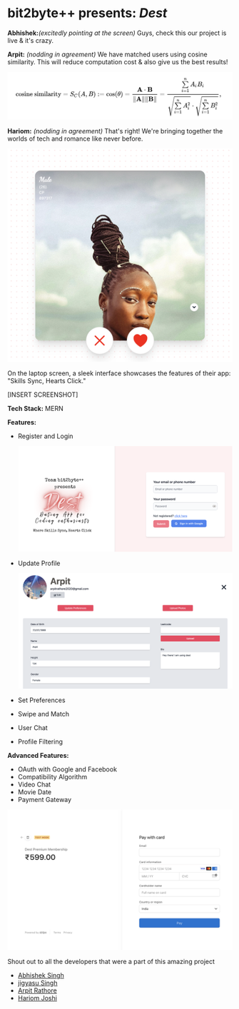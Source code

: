 # **bit2byte++ presents:  *Dest***

**Abhishek:***(excitedly pointing at the screen)* Guys, check this our project is live & it's crazy.

**Arpit:** *(nodding in agreement)* We have matched users using cosine similarity. This will reduce computation cost & also give us the best results!

![img](client/src/assets/formula.png)

**Hariom:** *(nodding in agreement)* That's right! We're bringing together the worlds of tech and romance like never before.

![img](client/src/assets/recommendation.png)

On the laptop screen, a sleek interface showcases the features of their app: "Skills Sync, Hearts Click."

[INSERT SCREENSHOT]

**Tech Stack:** MERN

**Features:**

* Register and Login

  ![img](client/src/assets/1.png)
* Update Profile

  ![img](client/src/assets/profile.png)
* Set Preferences
* Swipe and Match
* User Chat
* Profile Filtering

**Advanced Features:**

* OAuth with Google and Facebook
* Compatibility Algorithm
* Video Chat
* Movie Date
* Payment Gateway

![img](client/src/assets/pay.png)

Shout out to all the developers that were a part of this amazing project

* [Abhishek Singh](https://github.com/itsAbh15hek)
* [jigyasu Singh](https://github.com/JaTin-at-git)
* [Arpit Rathore](https://github.com/ArpitRathore2020)
* [Hariom Joshi](https://github.com/HariomJoshi)
